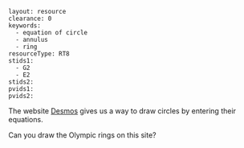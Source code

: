 ````
layout: resource
clearance: 0
keywords:
  - equation of circle
  - annulus
  - ring
resourceType: RT8
stids1:
  - G2
  - E2
stids2:
pvids1:
pvids2:

````

The website <a href="https://www.desmos.com/calculator/" target="_blank">Desmos</a> gives us a way to draw circles by entering their equations.

Can you draw the Olympic rings on this site?